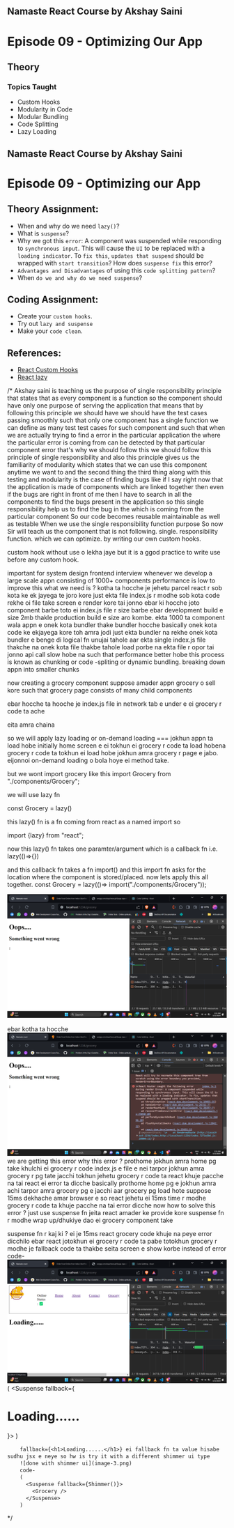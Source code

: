 ## Namaste React Course by Akshay Saini

# Episode 09 - Optimizing Our App

## Theory

### Topics Taught

- Custom Hooks
- Modularity in Code
- Modular Bundling
- Code Splitting
- Lazy Loading



## Namaste React Course by Akshay Saini

# Episode 09 - Optimizing our App

## Theory Assignment:

- When and why do we need `lazy()`?
- What is `suspense`?
- Why we got this `error`: A component was suspended while responding to `synchronous input`. This will cause the `UI` to be replaced with a `loading indicator`. To `fix this`, `updates that suspend` should be wrapped with `start transition`? How does `suspense fix` this error?
- `Advantages and Disadvantages` of using this `code splitting pattern`?
- When `do we and why do we need suspense`?

## Coding Assignment:

- Create your `custom hooks`.
- Try out `lazy and suspense`
- Make your `code clean`.

## References:

- [React Custom Hooks](https://reactjs.org/docs/hooks-custom.html)
- [React lazy](https://react.dev/reference/react/lazy#suspense-for-code-splitting)


/*
Akshay saini is teaching us the purpose of single responsibility principle that states that as every component is a function so the component should have only one purpose of serving the application that means that by following this principle we should have we should have the test cases passing smoothly such that only one component has a single function we can define as many test test cases for such component and such that when we are actually trying to find a error in the particular application the where the particular error is coming from can be detected by that particular component error that's why we should follow this we should follow this principle of single responsibility and also this principle gives us the familiarity of modularity which states that we can use this component anytime we want to and the second thing the third thing along with this testing and modularity is the case of finding bugs like if I say right now that the application is made of components which are linked together then even if the bugs are right in front of me then I have to search in all the components to find the bugs present in the application so this single responsibility help us to find the bug in the which is coming from the particular component
So our code becomes reusable maintainable as well as testable When we use the single responsibility function purpose
So now Sir will teach us the component that is not following. single. responsibility function. which we can optimize. by writing our own custom hooks.

custom hook without use o lekha jaye
but it is a ggod practice to write use before any custom hook.

important for system design frontend interview
whenever we develop a large scale appn consisting of 1000+ components performance is low
to improve this what we need is ?
kotha ta hocche je jehetu parcel react r sob kota ke ek jayega te joro kore 
just ekta file index.js r modhe sob kota code rekhe oi file take screen e render kore tai jonno
ebar ki hocche joto component barbe toto ei index.js file r size barbe
ebar development build e size 2mb thakle production build e size aro kombe.
ekta  1000 ta component wala appn e onek kota bundler thake 
bundler hocche basically onek kota code ke ekjayega kore 
toh amra jodi just ekta bundler na rekhe 
onek kota bundler e benge di 
logical fn unujai
tahole aar ekta single index.js file thakche na onek kota file thakbe
tahole load porbe na ekta file r opor tai jonno api call slow hobe na 
such that performance better hobe
this process is known as chunking or code -spliting or dynamic bundling.
breaking down appn into smaller chunks



now creating a grocery component
suppose amader appn grocery o sell kore such that grocery page consists of many child components

ebar hocche ta hooche je index.js file in network tab e  under e ei grocery r code ta ache

eita amra chaina 

so we will apply lazy loading or on-demand loading === jokhun appn ta load hobe initially home screen e ei tokhun ei  grocery r code ta load hobena
grocery r code ta tokhun ei load hobe jokhun amra grocery r page e jabo. eijonnoi on-demand loading o bola hoye ei method take.

but we wont import grocery like this
import Grocery from "./components/Grocery";

we will use lazy fn

const Grocery = lazy()

this lazy() fn is a fn coming from react as a named import so

import {lazy} from "react";

now this lazy() fn takes one paramter/argument which is a callback fn
i.e.
lazy(()=>{})

and this callback fn takes a fn import() and this import fn asks for the location where the component is stored/placed.
now lets apply  this all together.
const Grocery = lazy(()=> import("./components/Grocery"));

![proof](image.png)

ebar kotha ta hocche ![lazy loading error](image-1.png) we are getting this error 
why  this error ?
prothome jokhun amra home pg take khulchi ei grocery r code index.js e file e nei
tarpor jokhun amra grocery r pg tate jacchi tokhun jehetu grocery r code ta  react khuje pacche na tai react ei error ta dicche
basically prothome home pg e jokhun amra achi
tarpor amra grocery pg e jacchi 
aar grocery pg load hote suppose 15ms dekhache amar browser e 
so react jehetu ei 15ms time r modhe grocery r code ta khuje pacche na tai error dicche
now how to solve this error ?
just use suspense fn jeita react amader ke provide kore
suspense fn r modhe wrap up/dhukiye dao ei grocery component take

suspense fn r kaj ki ?
ei je 15ms react grocery code khuje na peye error dicchilo
ebar react jotokhun ei grocery r code ta pabe 
totokhun grocery r modhe je fallback code ta thakbe seita screen e show korbe instead of error
code-
![proof of using suspense](image-2.png)
(
          <Suspense fallback={<h1>Loading......</h1>}>
            <Grocery />
          </Suspense>
        )

        fallback={<h1>Loading......</h1>} ei fallback fn ta value hisabe sudhu jsx e neye so hw is try it with a different shimmer ui type
        ![done with shimmer ui](image-3.png)
        code-
        (
          <Suspense fallback={Shimmer()}>
            <Grocery />
          </Suspense>
        )
        


*/